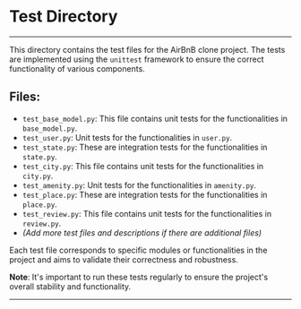 # Test Directory
---

This directory contains the test files for the AirBnB clone project. The tests are implemented using the `unittest` framework to ensure the correct functionality of various components.

## Files:

- `test_base_model.py`: This file contains unit tests for the functionalities in `base_model.py`.
- `test_user.py`: Unit tests for the functionalities in `user.py`.
- `test_state.py`: These are integration tests for the functionalities in `state.py`.
- `test_city.py`: This file contains unit tests for the functionalities in `city.py`.
- `test_amenity.py`: Unit tests for the functionalities in `amenity.py`.
- `test_place.py`: These are integration tests for the functionalities in `place.py`.
- `test_review.py`: This file contains unit tests for the functionalities in `review.py`.
- _(Add more test files and descriptions if there are additional files)_

Each test file corresponds to specific modules or functionalities in the project and aims to validate their correctness and robustness.

**Note**: It's important to run these tests regularly to ensure the project's overall stability and functionality.

---

